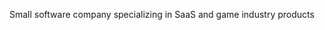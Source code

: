 Small software company specializing in SaaS and game industry products

<!---
FrostByteLLC/FrostByteLLC is a ✨ special ✨ repository because its `README.md` (this file) appears on your GitHub profile.
You can click the Preview link to take a look at your changes.
--->
